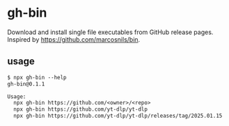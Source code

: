 # gh-bin

Download and install single file executables from GitHub release pages. Inspired by https://github.com/marcosnils/bin.

## usage

<!--
%template-input-start:help%

```txt
$ npx gh-bin --help
{%shell node ./bin/cli.js --help %}
```

%template-input-end:help%
-->

<!-- %template-output-start:help% -->

```txt
$ npx gh-bin --help
gh-bin@0.1.1

Usage:
  npx gh-bin https://github.com/<owner>/<repo>
  npx gh-bin https://github.com/yt-dlp/yt-dlp
  npx gh-bin https://github.com/yt-dlp/yt-dlp/releases/tag/2025.01.15
```

<!-- %template-output-end:help% -->
